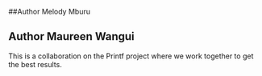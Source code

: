##Author Melody Mburu
## Author Maureen Wangui
This is a collaboration on the Printf project where we work together to get the best results.

